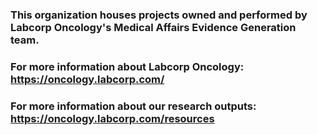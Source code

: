 ### This organization houses projects owned and performed by Labcorp Oncology's Medical Affairs Evidence Generation team.

### For more information about Labcorp Oncology: https://oncology.labcorp.com/

### For more information about our research outputs: https://oncology.labcorp.com/resources
